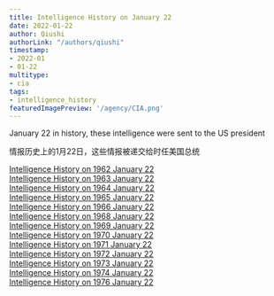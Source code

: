 ```yaml
---
title: Intelligence History on January 22
date: 2022-01-22
author: Qiushi 
authorLink: "/authors/qiushi"
timestamp: 
- 2022-01
- 01-22
multitype: 
- cia
tags: 
- intelligence_history
featuredImagePreview: '/agency/CIA.png'
---
```



January 22 in history, these intelligence were sent to the US president

情报历史上的1月22日，这些情报被递交给时任美国总统

<!--more-->







[Intelligence History on 1962 January 22](/dailybrief/1962-01-22)   
[Intelligence History on 1963 January 22](/dailybrief/1963-01-22)   
[Intelligence History on 1964 January 22](/dailybrief/1964-01-22)   
[Intelligence History on 1965 January 22](/dailybrief/1965-01-22)   
[Intelligence History on 1966 January 22](/dailybrief/1966-01-22)   
[Intelligence History on 1968 January 22](/dailybrief/1968-01-22)   
[Intelligence History on 1969 January 22](/dailybrief/1969-01-22)   
[Intelligence History on 1970 January 22](/dailybrief/1970-01-22)   
[Intelligence History on 1971 January 22](/dailybrief/1971-01-22)   
[Intelligence History on 1972 January 22](/dailybrief/1972-01-22)   
[Intelligence History on 1973 January 22](/dailybrief/1973-01-22)   
[Intelligence History on 1974 January 22](/dailybrief/1974-01-22)   
[Intelligence History on 1976 January 22](/dailybrief/1976-01-22)   
